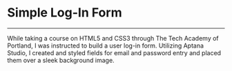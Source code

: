 # Simple Log-In Form
***
While taking a course on HTML5 and CSS3 through The Tech Academy of Portland, I was instructed to build a user log-in form.
Utilizing Aptana Studio, I created and styled fields for email and password entry and placed them over a sleek background image.
